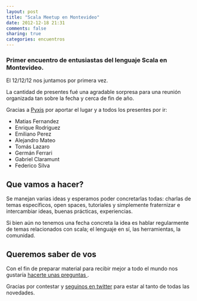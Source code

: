 ```yaml
---
layout: post
title: "Scala Meetup en Montevideo"
date: 2012-12-18 21:31
comments: false
sharing: true
categories: encuentros
---
```


### Primer encuentro de entusiastas del lenguaje Scala en Montevideo.

El 12/12/12 nos juntamos por primera vez. 

 La cantidad de presentes fué una agradable sorpresa para una reunión organizada tan 
sobre la fecha y cerca de fin de año.

Gracias a [Pyxis](http://www.pyxisportal.com/es/) por aportar el lugar y a todos los presentes por ir:

* Matias Fernandez
* Enrique Rodriguez
* Emiliano Perez
* Alejandro Mateo
* Tomás Lazaro 
* Germán Ferrari
* Gabriel Claramunt
* Federico Silva

## Que vamos a hacer?

Se manejan varias ideas y esperamos poder concretarlas todas: charlas de temas específicos,
open spaces, tutoriales y simplemente fraternizar e intercambiar ideas, buenas prácticas,
experiencias.

Si bien aún no tenemos una fecha concreta la idea es hablar regularmente de temas relacionados
con scala; el lenguaje en sí, las herramientas, la comunidad. 

## Queremos saber de vos

Con el fin de preparar material para recibir mejor a todo el mundo nos gustaría
[ hacerte unas preguntas ](https://docs.google.com/spreadsheet/viewform?formkey=dFlpOXN4ZjFCeDRuMjA1X3lTMFEtdVE6MQ#gid=0).


Gracias por contestar y [seguinos en twitter](https://twitter.com/scalameetupuy/) para estar
al tanto de todas las novedades.

